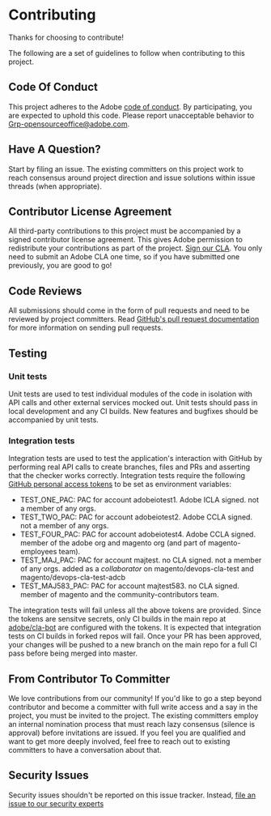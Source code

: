 # Contributing

Thanks for choosing to contribute!

The following are a set of guidelines to follow when contributing to this project.

## Code Of Conduct

This project adheres to the Adobe [code of conduct](../CODE_OF_CONDUCT.md). By participating,
you are expected to uphold this code. Please report unacceptable behavior to
[Grp-opensourceoffice@adobe.com](mailto:Grp-opensourceoffice@adobe.com).

## Have A Question?

Start by filing an issue. The existing committers on this project work to reach
consensus around project direction and issue solutions within issue threads
(when appropriate).

## Contributor License Agreement

All third-party contributions to this project must be accompanied by a signed contributor
license agreement. This gives Adobe permission to redistribute your contributions
as part of the project. [Sign our CLA](http://opensource.adobe.com/cla.html). You
only need to submit an Adobe CLA one time, so if you have submitted one previously,
you are good to go!

## Code Reviews

All submissions should come in the form of pull requests and need to be reviewed
by project committers. Read [GitHub's pull request documentation](https://help.github.com/articles/about-pull-requests/)
for more information on sending pull requests.

## Testing

### Unit tests

Unit tests are used to test individual modules of the code in isolation with API calls
and other external services mocked out. Unit tests should pass in local development and any CI builds.
New features and bugfixes should be accompanied by unit tests.

### Integration tests

Integration tests are used to test the application's interaction with GitHub by performing real API calls
to create branches, files and PRs and asserting that the checker works correctly.
Integration tests require the following [GitHub personal access tokens](https://help.github.com/en/articles/creating-a-personal-access-token-for-the-command-line) to be set as environment variables:

- TEST_ONE_PAC: PAC for account adobeiotest1. Adobe ICLA signed. not a member of any orgs.
- TEST_TWO_PAC: PAC for account adobeiotest2. Adobe CCLA signed. not a member of any orgs.
- TEST_FOUR_PAC: PAC for account adobeiotest4. Adobe CCLA signed. member of the adobe org and magento org (and part of magento-employees team).
- TEST_MAJ_PAC: PAC for account majtest. no CLA signed. not a member of any orgs.
added as a _collaborator_ on magento/devops-cla-test and magento/devops-cla-test-adcb
- TEST_MAJ583_PAC: PAC for account majtest583. no CLA signed. member of magento and the community-contributors team.

The integration tests will fail unless all the above tokens are provided. Since the tokens are sensitve secrets,
only CI builds in the main repo at [adobe/cla-bot](https://github.com/adobe/cla-bot) are configured with the tokens.
It is expected that integration tests on CI builds in forked repos will fail. Once your PR has been approved,
your changes will be pushed to a new branch on the main repo for a full CI pass before being merged into master.

## From Contributor To Committer

We love contributions from our community! If you'd like to go a step beyond contributor
and become a committer with full write access and a say in the project, you must
be invited to the project. The existing committers employ an internal nomination
process that must reach lazy consensus (silence is approval) before invitations
are issued. If you feel you are qualified and want to get more deeply involved,
feel free to reach out to existing committers to have a conversation about that.

## Security Issues

Security issues shouldn't be reported on this issue tracker. Instead, [file an issue to our security experts](https://helpx.adobe.com/security/alertus.html)
